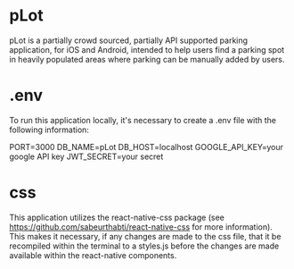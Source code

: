 # pLot

pLot is a partially crowd sourced, partially API supported parking application,
for iOS and Android, intended to help users find a parking spot in heavily
populated areas where parking can be manually added by users.

# .env

To run this application locally, it's necessary to create a .env file with the
following information:

  PORT=3000
  DB_NAME=pLot
  DB_HOST=localhost
  GOOGLE_API_KEY=your google API key
  JWT_SECRET=your secret

# css

This application utilizes the react-native-css package
(see https://github.com/sabeurthabti/react-native-css for more information). This
makes it necessary, if any changes are made to the css file, that it be recompiled
within the terminal to a styles.js before the changes are made available within
the react-native components.
